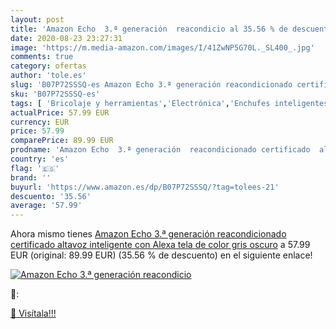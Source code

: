 ```yaml
---
layout: post
title: 'Amazon Echo  3.ª generación  reacondicio al 35.56 % de descuento'
date: 2020-08-23 23:27:31
image: 'https://m.media-amazon.com/images/I/41ZwNP5G70L._SL400_.jpg'
comments: true
category: ofertas
author: 'tole.es'
slug: 'B07P72SSSQ-es Amazon Echo 3.ª generación reacondicionado certificado...'
sku: 'B07P72SSSQ-es'
tags: [ 'Bricolaje y herramientas','Electrónica','Enchufes inteligentes y a control remoto','Enchufes y accesorios','Instalación eléctrica','TV, vídeo y home cinema','Televisores','alexa','amazon','echo', ]
actualPrice: 57.99 EUR
currency: EUR
price: 57.99
comparePrice: 89.99 EUR
prodname: 'Amazon Echo  3.ª generación  reacondicionado certificado  altavoz inteligente con Alexa  tela de color gris oscuro'
country: 'es'
flag: '🇪🇸'
brand: ''
buyurl: 'https://www.amazon.es/dp/B07P72SSSQ/?tag=tolees-21'
descuento: '35.56'
average: '57.99'
---
```


Ahora mismo tienes [Amazon Echo  3.ª generación  reacondicionado certificado  altavoz inteligente con Alexa  tela de color gris oscuro](https://www.amazon.es/dp/B07P72SSSQ/?tag=tolees-21) a 57.99 EUR (original: 89.99 EUR) (35.56 %  de descuento) en el siguiente enlace!

[![Amazon Echo  3.ª generación  reacondicio](https://m.media-amazon.com/images/I/41ZwNP5G70L._SL400_.jpg)](https://www.amazon.es/dp/B07P72SSSQ/?tag=tolees-21)

🔎:


[🛒 Visítala!!!](https://www.amazon.es/dp/B07P72SSSQ/?tag=tolees-21)
